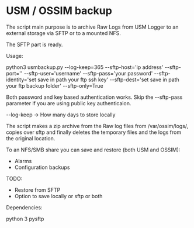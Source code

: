 # USM / OSSIM backup
The script main purpose is to archive Raw Logs from USM Logger to an external storage via SFTP or to a mounted NFS.

The SFTP part is ready.

Usage:

python3 usmbackup.py --log-keep=365 --sftp-host='ip address' --sftp-port='' --sftp-user='username' --sftp-pass='your password' --sftp-identity='set save in path your ftp ssh key' --sftp-dest='set save in path your ftp backup folder' --sftp-only=True

Both password and key based authentication works. Skip the --sftp-pass parameter if you are using public key authenticaion.

--log-keep -> How many days to store locally

The script makes a zip archive from the Raw log files from /var/ossim/logs/, copies over sftp and finally deletes the temporary files and the logs from the original location.

To an NFS/SMB share you can save and restore (both USM and OSSIM):

 - Alarms
 - Configuration backups

TODO:

- Restore from SFTP
- Option to save locally or sftp or both

Dependencies:

python 3
pysftp
